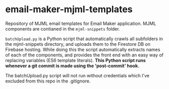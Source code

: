 # email-maker-mjml-templates

Repository of MJML email templates for Email Maker application. MJML components are contianed in the ```mjml-snippets``` folder.


```batchUpload.py``` is a Python script that automatically crawls all subfolders in the mjml-snippets directory, and uploads them to the Firestore DB on Firebase hosting. While doing this the script automatically extracts names of each of the components, and provides the front end with an easy way of replacing variables (ES6 template literals). **This Python script runs whenever a git commit is made using the 'post-commit' hook.**

The batchUpload.py script will not run without credentials which I've excluded from this repo in the .gitignore. 
